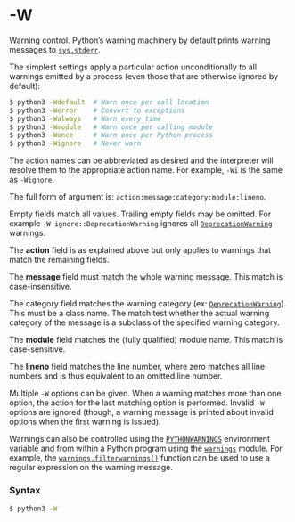 # -W

Warning control. Python’s warning machinery by default prints warning messages to [`sys.stderr`](/modules/sys/stderr.md).

The simplest settings apply a particular action unconditionally to all warnings emitted by a process (even those that are otherwise ignored by default):

```bash
$ python3 -Wdefault  # Warn once per call location
$ python3 -Werror    # Convert to exceptions
$ python3 -Walways   # Warn every time
$ python3 -Wmodule   # Warn once per calling module
$ python3 -Wonce     # Warn once per Python process
$ python3 -Wignore   # Never warn
```

The action names can be abbreviated as desired and the interpreter will resolve them to the appropriate action name. For example, `-Wi` is the same as `-Wignore`.

The full form of argument is: `action:message:category:module:lineno`.

Empty fields match all values. Trailing empty fields may be omitted. For example `-W ignore::DeprecationWarning` ignores all [`DeprecationWarning`](/exceptions/DeprecationWarning.md) warnings.

The **action** field is as explained above but only applies to warnings that match the remaining fields.

The **message** field must match the whole warning message. This match is case-insensitive.

The category field matches the warning category (ex: [`DeprecationWarning`](/exceptions/DeprecationWarning.md)). This must be a class name. The match test whether the actual warning category of the message is a subclass of the specified warning category.

The **module** field matches the (fully qualified) module name. This match is case-sensitive.

The **lineno** field matches the line number, where zero matches all line numbers and is thus equivalent to an omitted line number.

Multiple `-W` options can be given. When a warning matches more than one option, the action for the last matching option is performed. Invalid `-W` options are ignored (though, a warning message is printed about invalid options when the first warning is issued).

Warnings can also be controlled using the [`PYTHONWARNINGS`](/cli/Environment/PYTHONWARNINGS.md) environment variable and from within a Python program using the [`warnings`](/modules/warnings.md) module. For example, the [`warnings.filterwarnings()`](/modules/warnings/filterwarnings.md) function can be used to use a regular expression on the warning message.

### Syntax

```bash
$ python3 -W
```